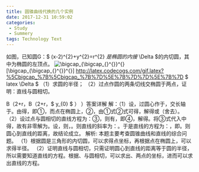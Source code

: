 ```yaml
---
title: 圆锥曲线代换的几个实例
date: 2017-12-31 10:59:02
categories: 
 - Study
 - Summery
tags: Technology Text
---
```

如图，已知圆G：$ (x-2)^{2}+y^{2}=r^{2} $是椭圆的内接$ \Delta $的内切圆，其中为椭圆的左顶点。
<img src="http://latex.codecogs.com/gif.latex?\bigcap_{\bigcap_{}^{}}^{}" title="\bigcap_{\bigcap_{}^{}}^{}" />
\[\bigcap_{\bigcap_{}^{}}^{}\]
http://latex.codecogs.com/gif.latex?%5Cbigcap_%7B%5Cbigcap_%7B%7D%5E%7B%7D%7D%5E%7B%7D
$ latex \Delta $ 
（1）求圆的半径；
（2）过点作圆的两条切线交椭圆于两点，证明：直线与圆相切。

B（2+r，B（2+r，$ y_{0} $ ） ）答案详解
解：（1）设，过圆心作于，交长轴于。由得，即①，而点在椭圆上，②，由①式②式可得，解得或（舍去）。
（2）设过点与圆相切的直线方程为：③，则有，即④，解得。将③式代入中得，故有非零解为。设，则，。则直线的斜率为：。于是直线的方程为：，即。则圆心到直线的距离，故结论成立。
解析:
本题主要考查圆锥曲线和直线的综合问题。
（1）根据圆是三角形的内切圆，可以求得点坐标，再根据点在椭圆上，可以求得半径。
（2）证明直线与圆相切，只需证明圆心到直线的距离等于圆的半径，所以需要知道直线的方程。根据、与圆相切，可以求出、两点的坐标，进而可以求出直线的方程。